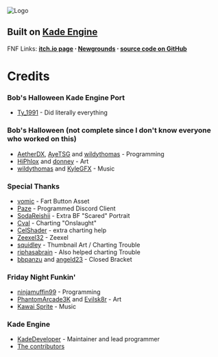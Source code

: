 ![Logo](https://i.imgur.com/GzV0maS.png) 
## Built on **[Kade Engine](https://github.com/KadeDev/Kade-Engine)**

FNF Links: **[itch.io page](https://ninja-muffin24.itch.io/funkin) ⋅ [Newgrounds](https://www.newgrounds.com/portal/view/770371) ⋅ [source code on GitHub](https://github.com/ninjamuffin99/Funkin)**

# Credits

### Bob's Halloween Kade Engine Port
- [Ty_1991](https://twitter.com/Ty_1991) - Did literally everything 

### Bob's Halloween (not complete since I don't know everyone who worked on this)
- [AetherDX](https://twitter.com/AetherDX), [AyeTSG](https://twitter.com/AyeTSG) and [wildythomas](https://www.youtube.com/channel/UCrUhQeLDv7lpZifWfPr4uGQ) - Programming
- [HiPhlox](https://twitter.com/HiPhlox) and [donney](https://twitter.com/Donna863_) - Art
- [wildythomas](https://www.youtube.com/channel/UCm3eGs2etEOMzRX0iQ4QzqQ) and [KyleGFX](https://twitter.com/KyleGFX_RBLX) - Music

### Special Thanks

- [vomic](https://twitter.com/vomicom) - Fart Button Asset
- [Paze](https://twitter.com/PazeTweets) - Programmed Discord Client
- [SodaReishii](https://twitter.com/SodaReishii) - Extra BF "Scared" Portrait
- [Cval](https://twitter.com/cval_brown) - Charting "Onslaught"
- [CelShader](https://twitter.com/CelShayter) - extra charting help
- [Zeexel32](https://twitter.com/Zeexel32) - Zeexel
- [squidley](https://twitter.com/sqvidley) - Thumbnail Art / Charting Trouble
- [riphasabrain](https://twitter.com/riphasabrain) - Also helped charting Trouble
- [bbpanzu](https://twitter.com/bbsub3) and [angeld23](https://twitter.com/angeld23_) - Closed Bracket


### Friday Night Funkin'
 - [ninjamuffin99](https://twitter.com/ninja_muffin99) - Programming
 - [PhantomArcade3K](https://twitter.com/phantomarcade3k) and [Evilsk8r](https://twitter.com/evilsk8r) - Art
 - [Kawai Sprite](https://twitter.com/kawaisprite) - Music

### Kade Engine
- [KadeDeveloper](https://twitter.com/KadeDeveloper) - Maintainer and lead programmer
- [The contributors](https://github.com/KadeDev/Kade-Engine/graphs/contributors)
